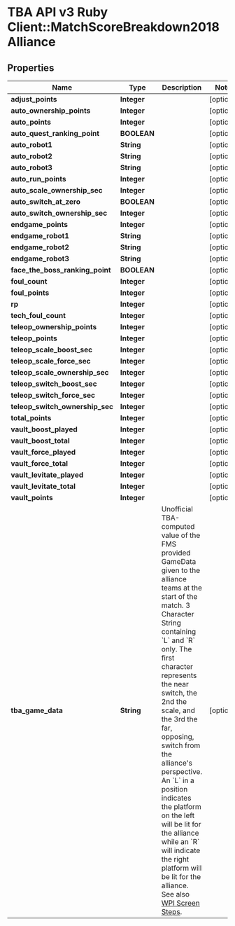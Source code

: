 # TBA API v3 Ruby Client::MatchScoreBreakdown2018Alliance

## Properties
Name | Type | Description | Notes
------------ | ------------- | ------------- | -------------
**adjust_points** | **Integer** |  | [optional] 
**auto_ownership_points** | **Integer** |  | [optional] 
**auto_points** | **Integer** |  | [optional] 
**auto_quest_ranking_point** | **BOOLEAN** |  | [optional] 
**auto_robot1** | **String** |  | [optional] 
**auto_robot2** | **String** |  | [optional] 
**auto_robot3** | **String** |  | [optional] 
**auto_run_points** | **Integer** |  | [optional] 
**auto_scale_ownership_sec** | **Integer** |  | [optional] 
**auto_switch_at_zero** | **BOOLEAN** |  | [optional] 
**auto_switch_ownership_sec** | **Integer** |  | [optional] 
**endgame_points** | **Integer** |  | [optional] 
**endgame_robot1** | **String** |  | [optional] 
**endgame_robot2** | **String** |  | [optional] 
**endgame_robot3** | **String** |  | [optional] 
**face_the_boss_ranking_point** | **BOOLEAN** |  | [optional] 
**foul_count** | **Integer** |  | [optional] 
**foul_points** | **Integer** |  | [optional] 
**rp** | **Integer** |  | [optional] 
**tech_foul_count** | **Integer** |  | [optional] 
**teleop_ownership_points** | **Integer** |  | [optional] 
**teleop_points** | **Integer** |  | [optional] 
**teleop_scale_boost_sec** | **Integer** |  | [optional] 
**teleop_scale_force_sec** | **Integer** |  | [optional] 
**teleop_scale_ownership_sec** | **Integer** |  | [optional] 
**teleop_switch_boost_sec** | **Integer** |  | [optional] 
**teleop_switch_force_sec** | **Integer** |  | [optional] 
**teleop_switch_ownership_sec** | **Integer** |  | [optional] 
**total_points** | **Integer** |  | [optional] 
**vault_boost_played** | **Integer** |  | [optional] 
**vault_boost_total** | **Integer** |  | [optional] 
**vault_force_played** | **Integer** |  | [optional] 
**vault_force_total** | **Integer** |  | [optional] 
**vault_levitate_played** | **Integer** |  | [optional] 
**vault_levitate_total** | **Integer** |  | [optional] 
**vault_points** | **Integer** |  | [optional] 
**tba_game_data** | **String** | Unofficial TBA-computed value of the FMS provided GameData given to the alliance teams at the start of the match. 3 Character String containing &#x60;L&#x60; and &#x60;R&#x60; only. The first character represents the near switch, the 2nd the scale, and the 3rd the far, opposing, switch from the alliance&#39;s perspective. An &#x60;L&#x60; in a position indicates the platform on the left will be lit for the alliance while an &#x60;R&#x60; will indicate the right platform will be lit for the alliance. See also [WPI Screen Steps](https://wpilib.screenstepslive.com/s/currentCS/m/getting_started/l/826278-2018-game-data-details). | [optional] 


